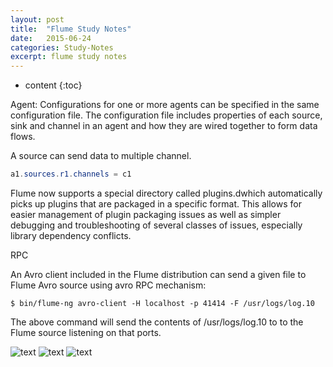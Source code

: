 ```yaml
---
layout: post
title:  "Flume Study Notes"
date:   2015-06-24
categories: Study-Notes
excerpt: flume study notes
---
```


* content
{:toc}

Agent: Configurations for one or more agents can be specified in the same configuration file. The configuration file includes properties of each source, sink and channel in an agent and how they are wired together to form data flows.

A source can send data to multiple channel.

~~~ java
a1.sources.r1.channels = c1
~~~

Flume now supports a special directory called plugins.dwhich automatically picks up plugins that are packaged in a specific format. This allows for easier management of plugin packaging issues as well as simpler debugging and troubleshooting of several classes of issues, especially library dependency conflicts.

RPC

An Avro client included in the Flume distribution can send a given file to Flume Avro source using avro RPC mechanism:

~~~ shell
$ bin/flume-ng avro-client -H localhost -p 41414 -F /usr/logs/log.10
~~~

The above command will send the contents of /usr/logs/log.10 to to the Flume source listening on that ports.

![text](https://cloud.githubusercontent.com/assets/5607138/8865771/ed9a9156-3168-11e5-8cc1-d0cc53855ed3.png)
![text](https://cloud.githubusercontent.com/assets/5607138/8865772/ed9fa4ca-3168-11e5-8ed2-0001e21490a7.png)
![text](https://cloud.githubusercontent.com/assets/5607138/8865773/eda568d8-3168-11e5-8292-5c9065fe8c09.png)
